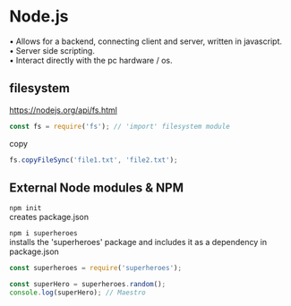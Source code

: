 # Node.js

• Allows for a backend, connecting client and server, written in javascript.  
• Server side scripting.  
• Interact directly with the pc hardware / os.

## filesystem

<https://nodejs.org/api/fs.html>

```js
const fs = require('fs'); // 'import' filesystem module
```

copy

```js
fs.copyFileSync('file1.txt', 'file2.txt');
```

## External Node modules & NPM

`npm init`  
creates package.json

`npm i superheroes`  
installs the 'superheroes' package and includes it as a dependency in package.json

```js
const superheroes = require('superheroes');

const superHero = superheroes.random();
console.log(superHero); // Maestro
```
